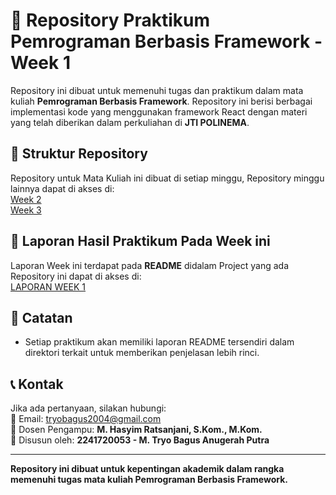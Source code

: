 # 📌 Repository Praktikum Pemrograman Berbasis Framework - Week 1

Repository ini dibuat untuk memenuhi tugas dan praktikum dalam mata kuliah **Pemrograman Berbasis Framework**. Repository ini berisi berbagai implementasi kode yang menggunakan framework React dengan materi yang telah diberikan dalam perkuliahan di **JTI POLINEMA**.

## 📁 Struktur Repository
Repository untuk Mata Kuliah ini dibuat di setiap minggu, Repository minggu lainnya dapat di akses di: <br>
[Week 2](https://github.com/dontr0i99/-2-props-and-state-in-react)<br>
[Week 3](https://github.com/dontr0i99/-3-introducing-next)

## 🚀 Laporan Hasil Praktikum Pada Week ini 
Laporan Week ini terdapat pada **README** didalam Project yang ada Repository ini dapat di akses di: <br>
[LAPORAN WEEK 1](https://github.com/dontr0i99/-01-setup-environment-react/tree/main/belajar-react/hello-world#readme)

## 📌 Catatan
- Setiap praktikum akan memiliki laporan README tersendiri dalam direktori terkait untuk memberikan penjelasan lebih rinci.

## 📞 Kontak
Jika ada pertanyaan, silakan hubungi: <br>
📧 Email: [tryobagus2004@gmail.com](mailto:tryobagus2004@gmail.com) <br>
📌 Dosen Pengampu: **M. Hasyim Ratsanjani, S.Kom., M.Kom.** <br>
📌 Disusun oleh: **2241720053 - M. Tryo Bagus Anugerah Putra**

---
**Repository ini dibuat untuk kepentingan akademik dalam rangka memenuhi tugas mata kuliah Pemrograman Berbasis Framework.**
